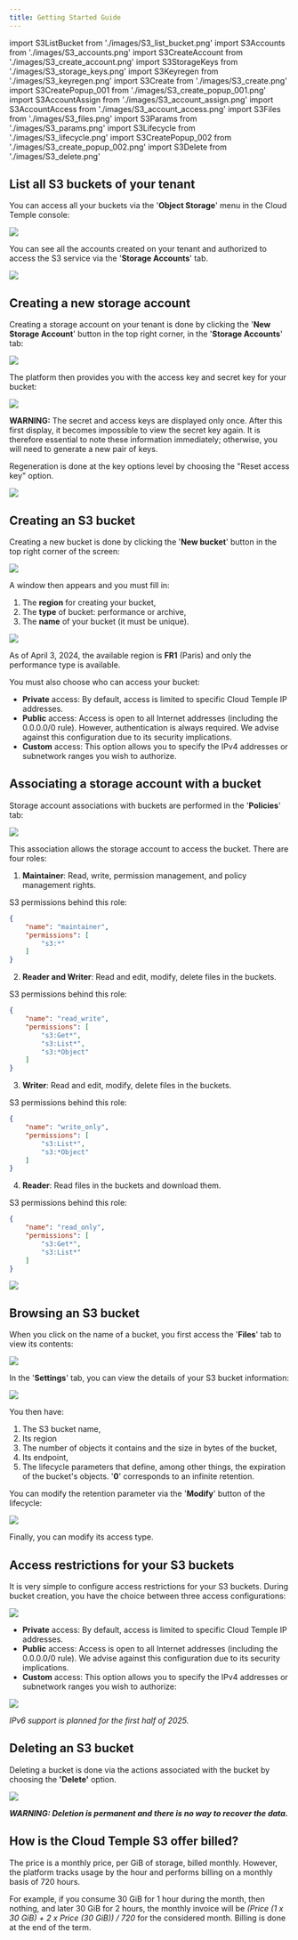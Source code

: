 ```yaml
---
title: Getting Started Guide
---
```

import S3ListBucket from './images/S3_list_bucket.png'
import S3Accounts from './images/S3_accounts.png'
import S3CreateAccount from './images/S3_create_account.png'
import S3StorageKeys from './images/S3_storage_keys.png'
import S3Keyregen from './images/S3_keyregen.png'
import S3Create from './images/S3_create.png'
import S3CreatePopup_001 from './images/S3_create_popup_001.png'
import S3AccountAssign from './images/S3_account_assign.png'
import S3AccountAccess from './images/S3_account_access.png'
import S3Files from './images/S3_files.png'
import S3Params from './images/S3_params.png'
import S3Lifecycle from './images/S3_lifecycle.png'
import S3CreatePopup_002 from './images/S3_create_popup_002.png'
import S3Delete from './images/S3_delete.png'

## List all S3 buckets of your tenant

You can access all your buckets via the '__Object Storage__' menu in the Cloud Temple console:

<img src={S3ListBucket} />

You can see all the accounts created on your tenant and authorized to access the S3 service via the '__Storage Accounts__' tab.

<img src={S3Accounts} />

## Creating a new storage account

Creating a storage account on your tenant is done by clicking the '__New Storage Account__' button in the top right corner, in the '__Storage Accounts__' tab:

<img src={S3CreateAccount} />

The platform then provides you with the access key and secret key for your bucket:

<img src={S3StorageKeys} />

__WARNING:__ The secret and access keys are displayed only once. After this first display, it becomes impossible to view the secret key again. It is therefore essential to note these information immediately; otherwise, you will need to generate a new pair of keys.

Regeneration is done at the key options level by choosing the "Reset access key" option.

<img src={S3Keyregen} />

## Creating an S3 bucket

Creating a new bucket is done by clicking the '__New bucket__' button in the top right corner of the screen:

<img src={S3Create} />

A window then appears and you must fill in:

1. The __region__ for creating your bucket,
2. The __type__ of bucket: performance or archive,
3. The __name__ of your bucket (it must be unique).

<img src={S3CreatePopup_001} />

As of April 3, 2024, the available region is __FR1__ (Paris) and only the performance type is available.

You must also choose who can access your bucket:

- __Private__ access: By default, access is limited to specific Cloud Temple IP addresses.
- __Public__ access: Access is open to all Internet addresses (including the 0.0.0.0/0 rule). However, authentication is always required. We advise against this configuration due to its security implications.
- __Custom__ access: This option allows you to specify the IPv4 addresses or subnetwork ranges you wish to authorize.

## Associating a storage account with a bucket

Storage account associations with buckets are performed in the '__Policies__' tab:

<img src={S3AccountAssign} />

This association allows the storage account to access the bucket. There are four roles:

1. __Maintainer__: Read, write, permission management, and policy management rights.

S3 permissions behind this role:

```json
{
    "name": "maintainer",
    "permissions": [
        "s3:*"
    ]
}
```

2. __Reader and Writer__: Read and edit, modify, delete files in the buckets.

S3 permissions behind this role:

```json
{
    "name": "read_write",
    "permissions": [
        "s3:Get*",
        "s3:List*",
        "s3:*Object"
    ]
}
```

3. __Writer__: Read and edit, modify, delete files in the buckets.

S3 permissions behind this role:

```json
{
    "name": "write_only",
    "permissions": [
        "s3:List*",
        "s3:*Object"
    ]
}
```

4. __Reader__: Read files in the buckets and download them.

S3 permissions behind this role:

```json
{
    "name": "read_only",
    "permissions": [
        "s3:Get*",
        "s3:List*"
    ]
}
```

<img src={S3AccountAccess} />

## Browsing an S3 bucket

When you click on the name of a bucket, you first access the '__Files__' tab to view its contents:

<img src={S3Files} />

In the '__Settings__' tab, you can view the details of your S3 bucket information:

<img src={S3Params} />

You then have:

1. The S3 bucket name,
2. Its region
3. The number of objects it contains and the size in bytes of the bucket,
4. Its endpoint,
5. The lifecycle parameters that define, among other things, the expiration of the bucket's objects. '__0__' corresponds to an infinite retention.

You can modify the retention parameter via the '__Modify__' button of the lifecycle:

<img src={S3Lifecycle} />

Finally, you can modify its access type.

## Access restrictions for your S3 buckets

It is very simple to configure access restrictions for your S3 buckets. During bucket creation, you have the choice between three access configurations:

<img src={S3CreatePopup_001} />

- __Private__ access: By default, access is limited to specific Cloud Temple IP addresses.
- __Public__ access: Access is open to all Internet addresses (including the 0.0.0.0/0 rule). We advise against this configuration due to its security implications.
- __Custom__ access: This option allows you to specify the IPv4 addresses or subnetwork ranges you wish to authorize:

<img src={S3CreatePopup_002} />

*IPv6 support is planned for the first half of 2025.*

## Deleting an S3 bucket

Deleting a bucket is done via the actions associated with the bucket by choosing the __'Delete'__ option.

<img src={S3Delete} />

***WARNING: Deletion is permanent and there is no way to recover the data.***

## How is the Cloud Temple S3 offer billed?

The price is a monthly price, per GiB of storage, billed monthly. However, the platform tracks usage by the hour and performs billing on a monthly basis of 720 hours.

For example, if you consume 30 GiB for 1 hour during the month, then nothing, and later 30 GiB for 2 hours, the monthly invoice will be *(Price (1 x 30 GiB) + 2 x Price (30 GiB)) / 720* for the considered month. Billing is done at the end of the term.